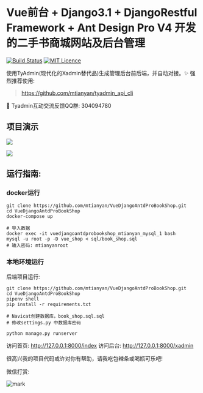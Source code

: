 # Vue前台 +  Django3.1 + DjangoRestful Framework + Ant Design Pro V4 开发的二手书商城网站及后台管理

[![Build Status](https://travis-ci.org/mtianyan/hexoBlog-Github.svg?branch=master)](https://travis-ci.org/mtianyan/hexoBlog-Github)
[![MIT Licence](https://badges.frapsoft.com/os/mit/mit.svg?v=103)](https://opensource.org/licenses/mit-license.php)

使用TyAdmin(现代化的Xadmin替代品)生成管理后台前后端，并自动对接。✨ 强烈推荐使用:

>https://github.com/mtianyan/tyadmin_api_cli 

📨 Tyadmin互动交流反馈QQ群: 304094780

## 项目演示

![](http://cdn.pic.mtianyan.cn/blog_img/20201204231519.png)

![](http://cdn.pic.mtianyan.cn/blog_img/20201204231446.png)

## 运行指南:

### docker运行

```
git clone https://github.com/mtianyan/VueDjangoAntdProBookShop.git
cd VueDjangoAntdProBookShop
docker-compose up

# 导入数据
docker exec -it vuedjangoantdprobookshop_mtianyan_mysql_1 bash
mysql -u root -p -D vue_shop < sql/book_shop.sql
# 输入密码: mtianyanroot 
```

### 本地环境运行

后端项目运行:

```
git clone https://github.com/mtianyan/VueDjangoAntdProBookShop.git
cd VueDjangoAntdProBookShop
pipenv shell
pip install -r requirements.txt

# Navicat创建数据库，book_shop.sql.sql
# 修改settings.py 中数据库密码

python manage.py runserver
```

访问首页: http://127.0.0.1:8000/index
访问后台: http://127.0.0.1:8000/xadmin


很高兴我的项目代码或许对你有帮助，请我吃包辣条或喝瓶可乐吧!

微信打赏:

![mark](http://myphoto.mtianyan.cn/blog/180302/i52eHgilfD.png?imageslim)